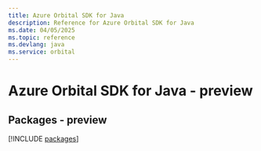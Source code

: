 ```yaml
---
title: Azure Orbital SDK for Java
description: Reference for Azure Orbital SDK for Java
ms.date: 04/05/2025
ms.topic: reference
ms.devlang: java
ms.service: orbital
---
```

# Azure Orbital SDK for Java - preview
## Packages - preview
[!INCLUDE [packages](orbital-index.md)]